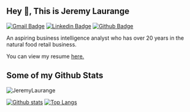 ## Hey 👋, This is Jeremy Laurange
[![Gmail Badge](https://img.shields.io/badge/-jlaurange@gmail.com-c14438?style=flat&logo=Gmail&logoColor=white&link=mailto:jlaurange@gmail.com)](mailto:jlaurange@gmail.com) 
[![Linkedin Badge](https://img.shields.io/badge/-www.linkedin.com/in/jeremylaurange-0072b1?style=flat&logo=Linkedin&logoColor=white&link=https://www.linkedin.com/in/www.linkedin.com/in/jeremylaurange/)](https://www.linkedin.com/in/www.linkedin.com/in/jeremylaurange/) [![Github Badge](https://img.shields.io/badge/-JeremyLaurange-grey?style=flat&logo=github&logoColor=white&link=https://github.com/JeremyLaurange/)](https://www.github.com/JeremyLaurange/) <p align='left'>An aspiring business intelligence analyst who has over 20 years in the natural food retail business.</p><p align='left'> You can view my resume <a href='https://drive.google.com/file/d/1UpC-3Zkd2NevMr1nbOL4UON6d7XVOiXq/view?usp=drive_link' target=_blank><u>here</u>.</a></p>
## Some of my Github Stats
<p align=left> <img src=https://komarev.com/ghpvc/?username=JeremyLaurange alt=JeremyLaurange /> </p>

[![Github stats](https://github-readme-stats.vercel.app/api?username=JeremyLAurange&show_icons=true&include_all_commits=true)](https://github.com/JeremyLAurange/github-readme-stats)
[![Top Langs](https://github-readme-stats.vercel.app/api/top-langs/?username=JeremyLAurange&layout=compact)](https://github.com/JeremyLAurange/github-readme-stats)
